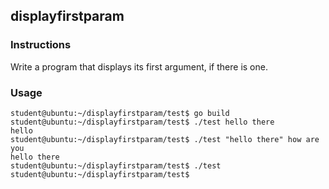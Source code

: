 ## displayfirstparam

### Instructions

Write a program that displays its first argument, if there is one.

### Usage

```console
student@ubuntu:~/displayfirstparam/test$ go build
student@ubuntu:~/displayfirstparam/test$ ./test hello there
hello
student@ubuntu:~/displayfirstparam/test$ ./test "hello there" how are you
hello there
student@ubuntu:~/displayfirstparam/test$ ./test
student@ubuntu:~/displayfirstparam/test$
```
